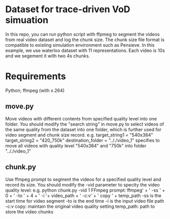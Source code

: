 # Dataset for trace-driven VoD simuation 
In this repo, you can run python script with ffpmeg to segment the videos from real video dataset and log the chunk size.
The chunk size file format is compatible to existing simulation environment such as Pensieve. In this example, we use waterloo dataset with 11 representations. Each video is 10s and we segement it with two 4s chunks.

# Requirements
Python; ffmpeg (with x.264)

## move.py
Move videos with different contents from specified quality level into one folder.
You should modify the "search string" in move.py to select videos of the same quality from the dataset into one folder, which is further used for video segment and chunk size record.
e.g. 
target_string1 = "540x384"
target_string2 = "420_750k"
destination_folder = ".././video_1"
specifies to move all videos with quality level "540x384" and "750k" into folder ".././video_1"

## chunk.py
Use ffmpeg prompt to segment the videos for a specified quality level and record its size.
You should modify the -vid parameter to specity the video quality level:
e.g.
python chunk.py -vid 1
FFmpeg prompt:
ffmpeg' + ' -ss ' + 0 + ' -to ' + 4 + ' -i '+ video_path + ' -c:v' + ' copy ' + temp_path
-ss is the start time for video segment
-to is the end time
-i is the input video file path
-c:v copy: maintain the original video quality setting
temp_path: path to store the video chunks
